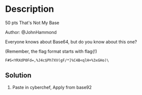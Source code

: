 # Description

50 pts
That's Not My Base

Author: @JohnHammond

Everyone knows about Base64, but do you know about this one?

(Remember, the flag format starts with flag{!)

`F#S<YRXdP0Fd=,%J4c$Ph7XV(gF/*]%C4B<qlH+%3xGHo)\`

## Solution

1. Paste in cyberchef, Apply from base92

